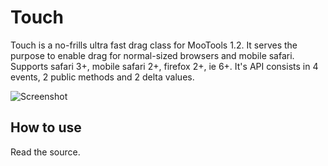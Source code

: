 Touch
=====

Touch is a no-frills ultra fast drag class for MooTools 1.2. It serves the purpose to enable drag for normal-sized browsers and mobile safari. Supports safari 3+, mobile safari 2+, firefox 2+, ie 6+. It's API consists in 4 events, 2 public methods and 2 delta values.

![Screenshot](http://mad4milk.net/plugins/Touch/Touch.png)

How to use
----------

Read the source.